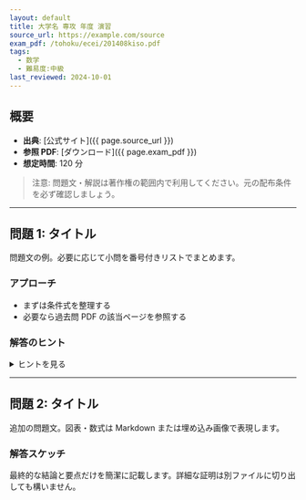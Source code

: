 ```yaml
---
layout: default
title: 大学名 専攻 年度 演習
source_url: https://example.com/source
exam_pdf: /tohoku/ecei/201408kiso.pdf
tags:
  - 数学
  - 難易度:中級
last_reviewed: 2024-10-01
---
```


## 概要

- **出典**: [公式サイト]({{ page.source_url }})
- **参照 PDF**: [ダウンロード]({{ page.exam_pdf }})
- **想定時間**: 120 分

> 注意: 問題文・解説は著作権の範囲内で利用してください。元の配布条件を必ず確認しましょう。

---

## 問題 1: タイトル

問題文の例。必要に応じて小問を番号付きリストでまとめます。

### アプローチ

- まずは条件式を整理する
- 必要なら過去問 PDF の該当ページを参照する

### 解答のヒント

<details>
<summary>ヒントを見る</summary>

誘導付きの解答方針を箇条書きで示します。

</details>

---

## 問題 2: タイトル

追加の問題文。図表・数式は Markdown または埋め込み画像で表現します。

### 解答スケッチ

最終的な結論と要点だけを簡潔に記載します。詳細な証明は別ファイルに切り出しても構いません。
